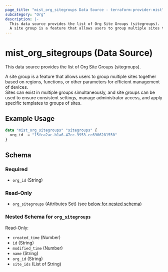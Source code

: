 ```yaml
---
page_title: "mist_org_sitegroups Data Source - terraform-provider-mist"
subcategory: "Org"
description: |-
  This data source provides the list of Org Site Groups (sitegroups).
  A site group is a feature that allows users to group multiple sites together based on regions, functions, or other parameters for efficient management of devices.Sites can exist in multiple groups simultaneously, and site groups can be used to ensure consistent settings, manage administrator access, and apply specific templates to groups of sites.
---
```


# mist_org_sitegroups (Data Source)

This data source provides the list of Org Site Groups (sitegroups).

A site group is a feature that allows users to group multiple sites together based on regions, functions, or other parameters for efficient management of devices.  
Sites can exist in multiple groups simultaneously, and site groups can be used to ensure consistent settings, manage administrator access, and apply specific templates to groups of sites.


## Example Usage

```terraform
data "mist_org_sitegroups" "sitegroups" {
  org_id  = "15fca2ac-b1a6-47cc-9953-cc6906281550"
}
```

<!-- schema generated by tfplugindocs -->
## Schema

### Required

- `org_id` (String)

### Read-Only

- `org_sitegroups` (Attributes Set) (see [below for nested schema](#nestedatt--org_sitegroups))

<a id="nestedatt--org_sitegroups"></a>
### Nested Schema for `org_sitegroups`

Read-Only:

- `created_time` (Number)
- `id` (String)
- `modified_time` (Number)
- `name` (String)
- `org_id` (String)
- `site_ids` (List of String)